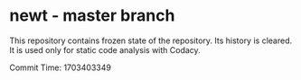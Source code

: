 # newt - master branch

This repository contains frozen state of the repository.
Its history is cleared. It is used only for static code
analysis with Codacy.

Commit Time: 1703403349